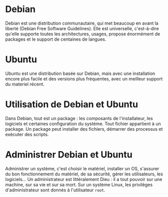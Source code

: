 # Debian
Debian est une distribution communautaire, qui met beaucoup en avant la liberté (Debian Free Software Guidelines). Elle est universelle, c'est-à-dire qu'elle supporte toutes les architectures, usages, propose énormément de packages et le support de centaines de langues.
# Ubuntu
Ubuntu est une distribution basée sur Debian, mais avec une installation encore plus facile et des versions plus fréquentes, avec un meilleur support du materiel récent.
# Utilisation de Debian et Ubuntu
Dans Debian, tout est un package : les composants de l'installateur, les logiciels et certaines configuration du système. Tout fichier appartient à un package. Un package peut installer des fichiers, démarrer des processus et exécuter des scripts.
# Administrer Debian et Ubuntu
Administrer un système, c'est choisir le matériel, installer un OS, s'assurer du bon fonctionnement du matériel, de sa sécurité, gérer les utilisateurs, les logiciels… 
Un administrateur est littéralement Dieu : il a tout pouvoir sur une machine, sur sa vie et sur sa mort.
Sur un système Linux, les privilèges d'administrateur sont donnés à l'utilisateur `root`.
